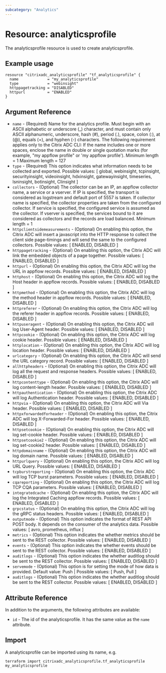 ```yaml
---
subcategory: "Analytics"
---
```


# Resource: analyticsprofile

The analyticsprofile resource is used to create analyticsprofile.


## Example usage

```hcl
resource "citrixadc_analyticsprofile" "tf_analyticsprofile" {
  name             = "my_analyticsprofile"
  type             = "webinsight"
  httppagetracking = "DISABLED"
  httpurl          = "ENABLED"
}
```


## Argument Reference

* `name` - (Required) Name for the analytics profile. Must begin with an ASCII alphabetic or underscore (_) character, and must contain only ASCII alphanumeric, underscore, hash (#), period (.), space, colon (:), at (@), equals (=), and hyphen (-) characters. The following requirement applies only to the Citrix ADC CLI: If the name includes one or more spaces, enclose the name in double or single quotation marks (for example, "my appflow profile" or 'my appflow profile'). Minimum length =  1 Maximum length =  127
* `type` - (Required) This option indicates what information needs to be collected and exported. Possible values: [ global, webinsight, tcpinsight, securityinsight, videoinsight, hdxinsight, gatewayinsight, timeseries, lsninsight, botinsight, CIinsight ]
* `collectors` - (Optional) The collector can be an IP, an appflow collector name, a service or a vserver. If IP is specified, the transport is considered as logstream and default port of 5557 is taken. If collector name is specified, the collector properties are taken from the configured collector. If service is specified, the configured service is assumed as the collector. If vserver is specified, the services bound to it are considered as collectors and the records are load balanced. Minimum length =  1
* `httpclientsidemeasurements` - (Optional) On enabling this option, the Citrix ADC will insert a javascript into the HTTP response to collect the client side page-timings and will send the same to the configured collectors. Possible values: [ ENABLED, DISABLED ]
* `httppagetracking` - (Optional) On enabling this option, the Citrix ADC will link the embedded objects of a page together. Possible values: [ ENABLED, DISABLED ]
* `httpurl` - (Optional) On enabling this option, the Citrix ADC will log the URL in appflow records. Possible values: [ ENABLED, DISABLED ]
* `httphost` - (Optional) On enabling this option, the Citrix ADC will log the Host header in appflow records. Possible values: [ ENABLED, DISABLED ]
* `httpmethod` - (Optional) On enabling this option, the Citrix ADC will log the method header in appflow records. Possible values: [ ENABLED, DISABLED ]
* `httpreferer` - (Optional) On enabling this option, the Citrix ADC will log the referer header in appflow records. Possible values: [ ENABLED, DISABLED ]
* `httpuseragent` - (Optional) On enabling this option, the Citrix ADC will log User-Agent header. Possible values: [ ENABLED, DISABLED ]
* `httpcookie` - (Optional) On enabling this option, the Citrix ADC will log cookie header. Possible values: [ ENABLED, DISABLED ]
* `httplocation` - (Optional) On enabling this option, the Citrix ADC will log location header. Possible values: [ ENABLED, DISABLED ]
* `urlcategory` - (Optional) On enabling this option, the Citrix ADC will send the URL category record. Possible values: [ ENABLED, DISABLED ]
* `allhttpheaders` - (Optional) On enabling this option, the Citrix ADC will log all the request and response headers. Possible values: [ ENABLED, DISABLED ]
* `httpcontenttype` - (Optional) On enabling this option, the Citrix ADC will log content-length header. Possible values: [ ENABLED, DISABLED ]
* `httpauthentication` - (Optional) On enabling this option, the Citrix ADC will log Authentication header. Possible values: [ ENABLED, DISABLED ]
* `httpvia` - (Optional) On enabling this option, the Citrix ADC will Via header. Possible values: [ ENABLED, DISABLED ]
* `httpxforwardedforheader` - (Optional) On enabling this option, the Citrix ADC will log X-Forwarded-For header. Possible values: [ ENABLED, DISABLED ]
* `httpsetcookie` - (Optional) On enabling this option, the Citrix ADC will log set-cookie header. Possible values: [ ENABLED, DISABLED ]
* `httpsetcookie2` - (Optional) On enabling this option, the Citrix ADC will log set-cookie2 header. Possible values: [ ENABLED, DISABLED ]
* `httpdomainname` - (Optional) On enabling this option, the Citrix ADC will log domain name. Possible values: [ ENABLED, DISABLED ]
* `httpurlquery` - (Optional) On enabling this option, the Citrix ADC will log URL Query. Possible values: [ ENABLED, DISABLED ]
* `tcpburstreporting` - (Optional) On enabling this option, the Citrix ADC will log TCP burst parameters. Possible values: [ ENABLED, DISABLED ]
* `cqareporting` - (Optional) On enabling this option, the Citrix ADC will log TCP CQA parameters. Possible values: [ ENABLED, DISABLED ]
* `integratedcache` - (Optional) On enabling this option, the Citrix ADC will log the Integrated Caching appflow records. Possible values: [ ENABLED, DISABLED ]
* `grpcstatus` - (Optional) On enabling this option, the Citrix ADC will log the gRPC status headers. Possible values: [ ENABLED, DISABLED ]
* `outputmode` - (Optional) This option indicates the format of REST API POST body. It depends on the consumer of the analytics data. Possible values: [ avro, prometheus, influx ]
* `metrics` - (Optional) This option indicates the whether metrics should be sent to the REST collector. Possible values: [ ENABLED, DISABLED ]
* `events` - (Optional) This option indicates the whether events should be sent to the REST collector. Possible values: [ ENABLED, DISABLED ]
* `auditlogs` - (Optional) This option indicates the whether auditlog should be sent to the REST collector. Possible values: [ ENABLED, DISABLED ]
* `servemode` - (Optional) This option is for setting the mode of how data is provided. Default value: Push | Possible values: [ Push, Pull ]
* `auditlogs` - (Optional) This option indicates the whether auditlog should be sent to the REST collector. Possible values: [ ENABLED, DISABLED ]


## Attribute Reference

In addition to the arguments, the following attributes are available:

* `id` - The id of the analyticsprofile. It has the same value as the `name` attribute.


## Import

A analyticsprofile can be imported using its name, e.g.

```shell
terraform import citrixadc_analyticsprofile.tf_analyticsprofile my_analyticsprofile
```
